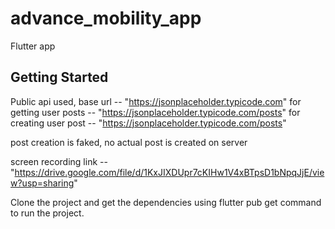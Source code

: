 # advance_mobility_app

Flutter app

## Getting Started

Public api used,
base url -- "https://jsonplaceholder.typicode.com"
for getting user posts -- "https://jsonplaceholder.typicode.com/posts"
for creating user post -- "https://jsonplaceholder.typicode.com/posts"

post creation is faked, no actual post is created on server

screen recording link -- "https://drive.google.com/file/d/1KxJIXDUpr7cKIHw1V4xBTpsD1bNpqJjE/view?usp=sharing"


Clone the project and get the dependencies using flutter pub get command to run the project.

